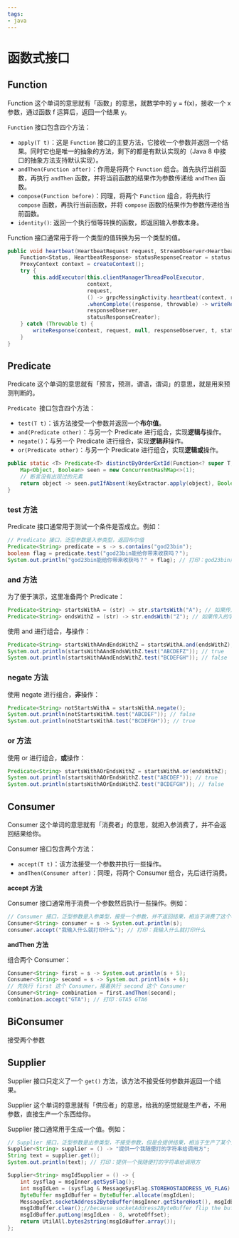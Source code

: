 ```yaml
---
tags:
- java
---
```


# 函数式接口

## Function

Function 这个单词的意思就有「函数」的意思，就数学中的 y = f(x)，接收一个 x 参数，通过函数 f 运算后，返回一个结果 y。

`Function` 接口包含四个方法：

- `apply(T t)`：这是 `Function` 接口的主要方法，它接收一个参数并返回一个结果。同时它也是唯一的抽象的方法，剩下的都是有默认实现的（Java 8 中接口的抽象方法支持默认实现）。
- `andThen(Function after)`：作用是将两个 `Function` 组合。首先执行当前函数，再执行 `andThen` 函数，并将当前函数的结果作为参数传递给 `andThen` 函数。
- `compose(Function before)`：同理，将两个 `Function` 组合，将先执行 `compose` 函数，再执行当前函数，并将 `compose` 函数的结果作为参数传递给当前函数。
- `identity()`: 返回一个执行恒等转换的函数，即返回输入参数本身。

Function 接口通常用于将一个类型的值转换为另一个类型的值。

```java
public void heartbeat(HeartbeatRequest request, StreamObserver<HeartbeatResponse> responseObserver) {
    Function<Status, HeartbeatResponse> statusResponseCreator = status -> HeartbeatResponse.newBuilder().setStatus(status).build();
    ProxyContext context = createContext();
    try {
        this.addExecutor(this.clientManagerThreadPoolExecutor,
                         context,
                         request,
                         () -> grpcMessingActivity.heartbeat(context, request)
                         .whenComplete((response, throwable) -> writeResponse(context, request, response, responseObserver, throwable, statusResponseCreator)),
                         responseObserver,
                         statusResponseCreator);
    } catch (Throwable t) {
        writeResponse(context, request, null, responseObserver, t, statusResponseCreator);
    }
}
```





## Predicate

Predicate 这个单词的意思就有「预言，预测，谓语，谓词」的意思，就是用来预测判断的。

`Predicate `接口包含四个方法：

- `test(T t)`：该方法接受一个参数并返回一个**布尔值**。
- `and(Predicate other)`：与另一个 Predicate 进行组合，实现**逻辑与**操作。
- `negate()`：与另一个 Predicate 进行组合，实现**逻辑非**操作。
- `or(Predicate other)`：与另一个 Predicate 进行组合，实现**逻辑或**操作。

```java
public static <T> Predicate<T> distinctByOrderExtId(Function<? super T, Object> keyExtractor) {
    Map<Object, Boolean> seen = new ConcurrentHashMap<>(1);
    // 断言没有出现过的元素
    return object -> seen.putIfAbsent(keyExtractor.apply(object), Boolean.TRUE) == null;
}
```



### **test 方法**

Predicate 接口通常用于测试一个条件是否成立。例如：

```java
// Predicate 接口，泛型参数是入参类型，返回布尔值
Predicate<String> predicate = s -> s.contains("god23bin");
boolean flag = predicate.test("god23bin能给你带来收获吗？");
System.out.println("god23bin能给你带来收获吗？" + flag); // 打印：god23bin能给你带来收获吗？true
```

### **and 方法**

为了便于演示，这里准备两个 Predicate：

```java
Predicate<String> startsWithA = (str) -> str.startsWith("A"); // 如果传入的字符串是A开头，则返回 true
Predicate<String> endsWithZ = (str) -> str.endsWith("Z"); // 如果传入的字符串是Z结尾，则返回 true
```

使用 and 进行组合，**与**操作：

```java
Predicate<String> startsWithAAndEndsWithZ = startsWithA.and(endsWithZ);
System.out.println(startsWithAAndEndsWithZ.test("ABCDEFZ")); // true
System.out.println(startsWithAAndEndsWithZ.test("BCDEFGH")); // false
```

### **negate 方法**

使用 negate 进行组合，**非**操作：

```java
Predicate<String> notStartsWithA = startsWithA.negate();
System.out.println(notStartsWithA.test("ABCDEF")); // false
System.out.println(notStartsWithA.test("BCDEFGH")); // true
```

### **or 方法**

使用 or 进行组合，**或**操作：

```java
Predicate<String> startsWithAOrEndsWithZ = startsWithA.or(endsWithZ);
System.out.println(startsWithAOrEndsWithZ.test("ABCDEF")); // true
System.out.println(startsWithAOrEndsWithZ.test("BCDEFGH")); // false
```

## Consumer

Consumer 这个单词的意思就有「消费者」的意思，就把入参消费了，并不会返回结果给你。

Consumer 接口包含两个方法：

- `accept(T t)`：该方法接受一个参数并执行一些操作。
- `andThen(Consumer after)`：同理，将两个 Consumer 组合，先后进行消费。

**accept 方法**

Consumer 接口通常用于消费一个参数然后执行一些操作。例如：

```java
// Consumer 接口，泛型参数是入参类型，接受一个参数，并不返回结果，相当于消费了这个参数
Consumer<String> consumer = s -> System.out.println(s);
consumer.accept("我输入什么就打印什么"); // 打印：我输入什么就打印什么
```

**andThen 方法**

组合两个 Consumer：

```java
Consumer<String> first = s -> System.out.println(s + 5);
Consumer<String> second = s -> System.out.println(s + 6);
// 先执行 first 这个 Consumer，接着执行 second 这个 Consumer
Consumer<String> combination = first.andThen(second);
combination.accept("GTA"); // 打印：GTA5 GTA6
```



## BiConsumer

接受两个参数



## Supplier

Supplier 接口只定义了一个 `get()` 方法，该方法不接受任何参数并返回一个结果。

Supplier 这个单词的意思就有「供应者」的意思，给我的感觉就是生产者，不用参数，直接生产一个东西给你。

Supplier 接口通常用于生成一个值。例如：

```java
// Supplier 接口，泛型参数是出参类型，不接受参数，但是会提供结果，相当于生产了某个东西
Supplier<String> supplier = () -> "提供一个我随便打的字符串给调用方";
String text = supplier.get();
System.out.println(text); // 打印：提供一个我随便打的字符串给调用方
```



```java
Supplier<String> msgIdSupplier = () -> {
    int sysflag = msgInner.getSysFlag();
    int msgIdLen = (sysflag & MessageSysFlag.STOREHOSTADDRESS_V6_FLAG) == 0 ? 4 + 4 + 8 : 16 + 4 + 8;
    ByteBuffer msgIdBuffer = ByteBuffer.allocate(msgIdLen);
    MessageExt.socketAddress2ByteBuffer(msgInner.getStoreHost(), msgIdBuffer);
    msgIdBuffer.clear();//because socketAddress2ByteBuffer flip the buffer
    msgIdBuffer.putLong(msgIdLen - 8, wroteOffset);
    return UtilAll.bytes2string(msgIdBuffer.array());
};

```


